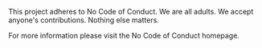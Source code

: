 This project adheres to No Code of Conduct. We are all adults. We accept anyone's contributions. Nothing else matters.

For more information please visit the No Code of Conduct homepage.
